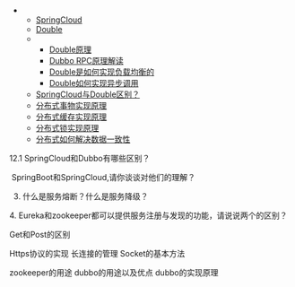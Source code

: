 

* * [SpringCloud](https://blog.csdn.net/longzhutengyue/article/details/95534447?utm_medium=distribute.pc_relevant.none-task-blog-BlogCommendFromMachineLearnPai2-20.control&dist_request_id=1328642.50446.16157748342591747&depth_1-utm_source=distribute.pc_relevant.none-task-blog-BlogCommendFromMachineLearnPai2-20.control#font__colorgreenSpringCloud_6245)
  * [Double](https://blog.csdn.net/longzhutengyue/article/details/95534447?utm_medium=distribute.pc_relevant.none-task-blog-BlogCommendFromMachineLearnPai2-20.control&dist_request_id=1328642.50446.16157748342591747&depth_1-utm_source=distribute.pc_relevant.none-task-blog-BlogCommendFromMachineLearnPai2-20.control#font__colorgreenDouble_6247)
  * * [Double原理](https://blog.csdn.net/longzhutengyue/article/details/95534447?utm_medium=distribute.pc_relevant.none-task-blog-BlogCommendFromMachineLearnPai2-20.control&dist_request_id=1328642.50446.16157748342591747&depth_1-utm_source=distribute.pc_relevant.none-task-blog-BlogCommendFromMachineLearnPai2-20.control#Double_6248)
    * [Dubbo RPC原理解读](https://blog.csdn.net/longzhutengyue/article/details/95534447?utm_medium=distribute.pc_relevant.none-task-blog-BlogCommendFromMachineLearnPai2-20.control&dist_request_id=1328642.50446.16157748342591747&depth_1-utm_source=distribute.pc_relevant.none-task-blog-BlogCommendFromMachineLearnPai2-20.control#Dubbo_RPC_6251)
    * [Double是如何实现负载均衡的](https://blog.csdn.net/longzhutengyue/article/details/95534447?utm_medium=distribute.pc_relevant.none-task-blog-BlogCommendFromMachineLearnPai2-20.control&dist_request_id=1328642.50446.16157748342591747&depth_1-utm_source=distribute.pc_relevant.none-task-blog-BlogCommendFromMachineLearnPai2-20.control#Double_6254)
    * [Double如何实现异步调用](https://blog.csdn.net/longzhutengyue/article/details/95534447?utm_medium=distribute.pc_relevant.none-task-blog-BlogCommendFromMachineLearnPai2-20.control&dist_request_id=1328642.50446.16157748342591747&depth_1-utm_source=distribute.pc_relevant.none-task-blog-BlogCommendFromMachineLearnPai2-20.control#Double_6256)
  * [SpringCloud与Double区别？](https://blog.csdn.net/longzhutengyue/article/details/95534447?utm_medium=distribute.pc_relevant.none-task-blog-BlogCommendFromMachineLearnPai2-20.control&dist_request_id=1328642.50446.16157748342591747&depth_1-utm_source=distribute.pc_relevant.none-task-blog-BlogCommendFromMachineLearnPai2-20.control#font__colorgreenSpringCloudDouble_6259)
  * [分布式事物实现原理](https://blog.csdn.net/longzhutengyue/article/details/95534447?utm_medium=distribute.pc_relevant.none-task-blog-BlogCommendFromMachineLearnPai2-20.control&dist_request_id=1328642.50446.16157748342591747&depth_1-utm_source=distribute.pc_relevant.none-task-blog-BlogCommendFromMachineLearnPai2-20.control#font__colorgreen_6261)
  * [分布式缓存实现原理](https://blog.csdn.net/longzhutengyue/article/details/95534447?utm_medium=distribute.pc_relevant.none-task-blog-BlogCommendFromMachineLearnPai2-20.control&dist_request_id=1328642.50446.16157748342591747&depth_1-utm_source=distribute.pc_relevant.none-task-blog-BlogCommendFromMachineLearnPai2-20.control#font__colorgreen_6263)
  * [分布式锁实现原理](https://blog.csdn.net/longzhutengyue/article/details/95534447?utm_medium=distribute.pc_relevant.none-task-blog-BlogCommendFromMachineLearnPai2-20.control&dist_request_id=1328642.50446.16157748342591747&depth_1-utm_source=distribute.pc_relevant.none-task-blog-BlogCommendFromMachineLearnPai2-20.control#font__colorgreen_6265)
  * [分布式如何解决数据一致性](https://blog.csdn.net/longzhutengyue/article/details/95534447?utm_medium=distribute.pc_relevant.none-task-blog-BlogCommendFromMachineLearnPai2-20.control&dist_request_id=1328642.50446.16157748342591747&depth_1-utm_source=distribute.pc_relevant.none-task-blog-BlogCommendFromMachineLearnPai2-20.control#font__colorgreen_6267)

12.1 SpringCloud和Dubbo有哪些区别？          

 SpringBoot和SpringCloud,请你谈谈对他们的理解？

3. 什么是服务熔断？什么是服务降级？

4. Eureka和zookeeper都可以提供服务注册与发现的功能，请说说两个的区别？

Get和Post的区别

Https协议的实现
长连接的管理
Socket的基本方法

zookeeper的用途
dubbo的用途以及优点
dubbo的实现原理
